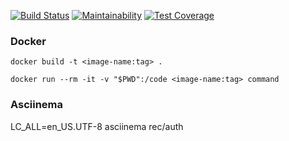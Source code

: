 [![Build Status][build-badge]][build]
[![Maintainability](https://api.codeclimate.com/v1/badges/d731c90a0d4c96d03662/maintainability)](https://codeclimate.com/github/greybutton/project-lvl1-s212/maintainability)
[![Test Coverage](https://api.codeclimate.com/v1/badges/d731c90a0d4c96d03662/test_coverage)](https://codeclimate.com/github/greybutton/project-lvl1-s212/test_coverage)

### Docker

`docker build -t <image-name:tag> .`

`docker run --rm -it -v "$PWD":/code <image-name:tag> command`

### Asciinema

LC_ALL=en_US.UTF-8 asciinema rec/auth

[build-badge]: https://img.shields.io/travis/greybutton/project-lvl1-s212.svg?style=flat-square
[build]: https://travis-ci.org/greybutton/project-lvl1-s212
